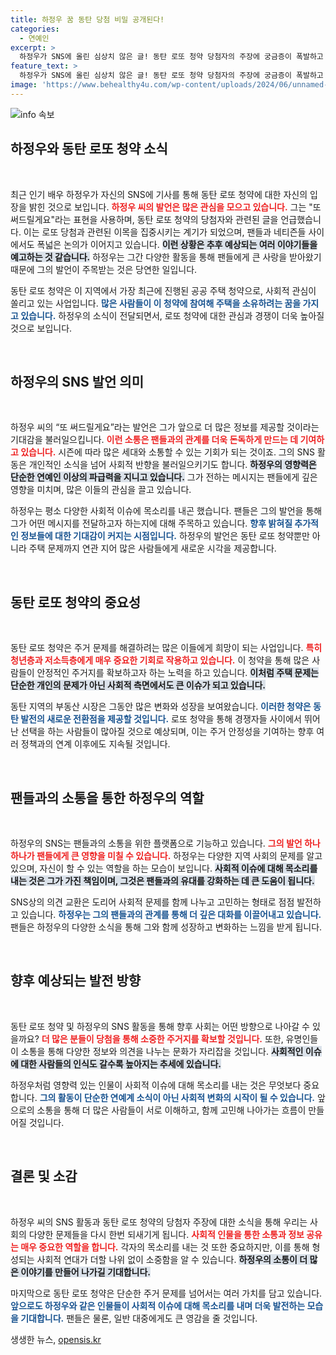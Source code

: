 ```yaml
---
title: 하정우 꿈 동탄 당첨 비밀 공개된다!
categories:
  - 연예인
excerpt: >
  하정우가 SNS에 올린 심상치 않은 글! 동탄 로또 청약 당첨자의 주장에 궁금증이 폭발하고 있다. 자세한 내용은 여기서 확인하세요!
feature_text: >
  하정우가 SNS에 올린 심상치 않은 글! 동탄 로또 청약 당첨자의 주장에 궁금증이 폭발하고 있다. 자세한 내용은 여기서 확인하세요!
image: 'https://www.behealthy4u.com/wp-content/uploads/2024/06/unnamed-file.png'
---
```


<p><img src="https://www.behealthy4u.com/wp-content/uploads/2024/06/unnamed-file.png" alt="info 속보" /></p>

<h2 data-ke-size="size26">하정우와 동탄 로또 청약 소식</h2>

<p data-ke-size="size16">&nbsp;</p>

<p>최근 인기 배우 하정우가 자신의 SNS에 기사를 통해 동탄 로또 청약에 대한 자신의 입장을 밝힌 것으로 보입니다. <b><span style="color: #ee2323;">하정우 씨의 발언은 많은 관심을 모으고 있습니다.</span></b> 그는 "또 써드릴게요"라는 표현을 사용하며, 동탄 로또 청약의 당첨자와 관련된 글을 언급했습니다. 이는 로또 당첨과 관련된 이목을 집중시키는 계기가 되었으며, 팬들과 네티즌들 사이에서도 폭넓은 논의가 이어지고 있습니다. <b><span style="background-color: #21538527;">이런 상황은 추후 예상되는 여러 이야기들을 예고하는 것 같습니다.</span></b> 하정우는 그간 다양한 활동을 통해 팬들에게 큰 사랑을 받아왔기 때문에 그의 발언이 주목받는 것은 당연한 일입니다.</p>

<p>동탄 로또 청약은 이 지역에서 가장 최근에 진행된 공공 주택 청약으로, 사회적 관심이 쏠리고 있는 사업입니다. <b><span style="color: #1a5490;">많은 사람들이 이 청약에 참여해 주택을 소유하려는 꿈을 가지고 있습니다.</span></b> 하정우의 소식이 전달되면서, 로또 청약에 대한 관심과 경쟁이 더욱 높아질 것으로 보입니다.</p>

<p data-ke-size="size16">&nbsp;</p>

<h2 data-ke-size="size26">하정우의 SNS 발언 의미</h2>

<p data-ke-size="size16">&nbsp;</p>

<p>하정우 씨의 “또 써드릴게요”라는 발언은 그가 앞으로 더 많은 정보를 제공할 것이라는 기대감을 불러일으킵니다. <b><span style="color: #ee2323;">이런 소통은 팬들과의 관계를 더욱 돈독하게 만드는 데 기여하고 있습니다.</span></b> 시즌에 따라 많은 세대와 소통할 수 있는 기회가 되는 것이죠. 그의 SNS 활동은 개인적인 소식을 넘어 사회적 반향을 불러일으키기도 합니다. <b><span style="background-color: #21538527;">하정우의 영향력은 단순한 연예인 이상의 파급력을 지니고 있습니다.</span></b> 그가 전하는 메시지는 팬들에게 깊은 영향을 미치며, 많은 이들의 관심을 끌고 있습니다.</p>

<p>하정우는 평소 다양한 사회적 이슈에 목소리를 내곤 했습니다. 팬들은 그의 발언을 통해 그가 어떤 메시지를 전달하고자 하는지에 대해 주목하고 있습니다. <b><span style="color: #1a5490;">향후 밝혀질 추가적인 정보들에 대한 기대감이 커지는 시점입니다.</span></b> 하정우의 발언은 동탄 로또 청약뿐만 아니라 주택 문제까지 연관 지어 많은 사람들에게 새로운 시각을 제공합니다.</p>

<p data-ke-size="size16">&nbsp;</p>

<h2 data-ke-size="size26">동탄 로또 청약의 중요성</h2>

<p data-ke-size="size16">&nbsp;</p>

<p>동탄 로또 청약은 주거 문제를 해결하려는 많은 이들에게 희망이 되는 사업입니다. <b><span style="color: #ee2323;">특히 청년층과 저소득층에게 매우 중요한 기회로 작용하고 있습니다.</span></b> 이 청약을 통해 많은 사람들이 안정적인 주거지를 확보하고자 하는 노력을 하고 있습니다. <b><span style="background-color: #21538527;">이처럼 주택 문제는 단순한 개인의 문제가 아닌 사회적 측면에서도 큰 이슈가 되고 있습니다.</span></b></p>

<p>동탄 지역의 부동산 시장은 그동안 많은 변화와 성장을 보여왔습니다. <b><span style="color: #1a5490;">이러한 청약은 동탄 발전의 새로운 전환점을 제공할 것입니다.</span></b> 로또 청약을 통해 경쟁자들 사이에서 뛰어난 선택을 하는 사람들이 많아질 것으로 예상되며, 이는 주거 안정성을 기여하는 향후 여러 정책과의 연계 이후에도 지속될 것입니다.</p>

<p data-ke-size="size16">&nbsp;</p>

<h2 data-ke-size="size26">팬들과의 소통을 통한 하정우의 역할</h2>

<p data-ke-size="size16">&nbsp;</p>

<p>하정우의 SNS는 팬들과의 소통을 위한 플랫폼으로 기능하고 있습니다. <b><span style="color: #ee2323;">그의 발언 하나하나가 팬들에게 큰 영향을 미칠 수 있습니다.</span></b> 하정우는 다양한 지역 사회의 문제를 알고 있으며, 자신이 할 수 있는 역할을 하는 모습이 보입니다. <b><span style="background-color: #21538527;">사회적 이슈에 대해 목소리를 내는 것은 그가 가진 책임이며, 그것은 팬들과의 유대를 강화하는 데 큰 도움이 됩니다.</span></b></p>

<p>SNS상의 의견 교환은 도리어 사회적 문제를 함께 나누고 고민하는 형태로 점점 발전하고 있습니다. <b><span style="color: #1a5490;">하정우는 그의 팬들과의 관계를 통해 더 깊은 대화를 이끌어내고 있습니다.</span></b> 팬들은 하정우의 다양한 소식을 통해 그와 함께 성장하고 변화하는 느낌을 받게 됩니다.</p>

<p data-ke-size="size16">&nbsp;</p>

<h2 data-ke-size="size26">향후 예상되는 발전 방향</h2>

<p data-ke-size="size16">&nbsp;</p>

<p>동탄 로또 청약 및 하정우의 SNS 활동을 통해 향후 사회는 어떤 방향으로 나아갈 수 있을까요? <b><span style="color: #ee2323;">더 많은 분들이 당첨을 통해 소중한 주거지를 확보할 것입니다.</span></b> 또한, 유명인들이 소통을 통해 다양한 정보와 의견을 나누는 문화가 자리잡을 것입니다. <b><span style="background-color: #21538527;">사회적인 이슈에 대한 사람들의 인식도 갈수록 높아지는 추세에 있습니다.</span></b></p>

<p>하정우처럼 영향력 있는 인물이 사회적 이슈에 대해 목소리를 내는 것은 무엇보다 중요합니다. <b><span style="color: #1a5490;">그의 활동이 단순한 연예계 소식이 아닌 사회적 변화의 시작이 될 수 있습니다.</span></b> 앞으로의 소통을 통해 더 많은 사람들이 서로 이해하고, 함께 고민해 나아가는 흐름이 만들어질 것입니다.</p>

<p data-ke-size="size16">&nbsp;</p>

<h2 data-ke-size="size26">결론 및 소감</h2>

<p data-ke-size="size16">&nbsp;</p>

<p>하정우 씨의 SNS 활동과 동탄 로또 청약의 당첨자 주장에 대한 소식을 통해 우리는 사회의 다양한 문제들을 다시 한번 되새기게 됩니다. <b><span style="color: #ee2323;">사회적 인물을 통한 소통과 정보 공유는 매우 중요한 역할을 합니다.</span></b> 각자의 목소리를 내는 것 또한 중요하지만, 이를 통해 형성되는 사회적 연대가 더할 나위 없이 소중함을 알 수 있습니다. <b><span style="background-color: #21538527;">하정우의 소통이 더 많은 이야기를 만들어 나가길 기대합니다.</span></b></p>

<p>마지막으로 동탄 로또 청약은 단순한 주거 문제를 넘어서는 여러 가치를 담고 있습니다. <b><span style="color: #1a5490;">앞으로도 하정우와 같은 인물들이 사회적 이슈에 대해 목소리를 내며 더욱 발전하는 모습을 기대합니다.</span></b> 팬들은 물론, 일반 대중에게도 큰 영감을 줄 것입니다.</p>
생생한 뉴스, <a href="https://opensis.kr" rel="dofollow">opensis.kr</a>



